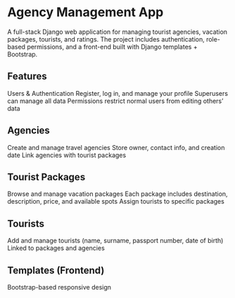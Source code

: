 # Agency Management App
A full-stack Django web application for managing tourist agencies, vacation packages, tourists, and ratings.
The project includes authentication, role-based permissions, and a front-end built with Django templates + Bootstrap.

## Features
Users & Authentication
Register, log in, and manage your profile
Superusers can manage all data
Permissions restrict normal users from editing others’ data


## Agencies
Create and manage travel agencies
Store owner, contact info, and creation date
Link agencies with tourist packages


## Tourist Packages
Browse and manage vacation packages
Each package includes destination, description, price, and available spots
Assign tourists to specific packages


## Tourists
Add and manage tourists (name, surname, passport number, date of birth)
Linked to packages and agencies


## Templates (Frontend)
Bootstrap-based responsive design

